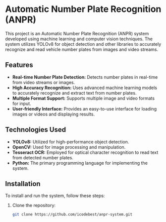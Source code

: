 # Automatic Number Plate Recognition (ANPR)

This project is an Automatic Number Plate Recognition (ANPR) system developed using machine learning and computer vision techniques. The system utilizes YOLOv8 for object detection and other libraries to accurately recognize and read vehicle number plates from images and video streams.

## Features

- **Real-time Number Plate Detection:** Detects number plates in real-time from video streams or images.
- **High Accuracy Recognition:** Uses advanced machine learning models to accurately recognize and extract text from number plates.
- **Multiple Format Support:** Supports multiple image and video formats for input.
- **User-friendly Interface:** Provides an easy-to-use interface for loading images or videos and displaying results.

## Technologies Used

- **YOLOv8:** Utilized for high-performance object detection.
- **OpenCV:** Used for image processing and manipulation.
- **Tesseract OCR:** Employed for optical character recognition to read text from detected number plates.
- **Python:** The primary programming language for implementing the system.

## Installation

To install and run the system, follow these steps:

1. Clone the repository:
   ```sh
   git clone https://github.com/icodebest/anpr-system.git

